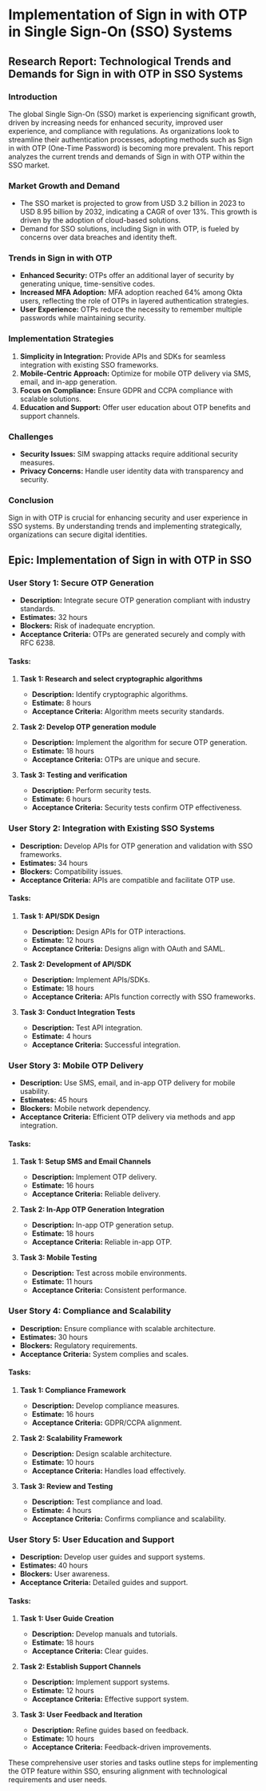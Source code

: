 # Implementation of Sign in with OTP in Single Sign-On (SSO) Systems

## Research Report: Technological Trends and Demands for Sign in with OTP in SSO Systems

### Introduction
The global Single Sign-On (SSO) market is experiencing significant growth, driven by increasing needs for enhanced security, improved user experience, and compliance with regulations. As organizations look to streamline their authentication processes, adopting methods such as Sign in with OTP (One-Time Password) is becoming more prevalent. This report analyzes the current trends and demands of Sign in with OTP within the SSO market.

### Market Growth and Demand
- The SSO market is projected to grow from USD 3.2 billion in 2023 to USD 8.95 billion by 2032, indicating a CAGR of over 13%. This growth is driven by the adoption of cloud-based solutions.
- Demand for SSO solutions, including Sign in with OTP, is fueled by concerns over data breaches and identity theft.

### Trends in Sign in with OTP
- **Enhanced Security:** OTPs offer an additional layer of security by generating unique, time-sensitive codes.
- **Increased MFA Adoption:** MFA adoption reached 64% among Okta users, reflecting the role of OTPs in layered authentication strategies.
- **User Experience:** OTPs reduce the necessity to remember multiple passwords while maintaining security.

### Implementation Strategies
1. **Simplicity in Integration:** Provide APIs and SDKs for seamless integration with existing SSO frameworks.
2. **Mobile-Centric Approach:** Optimize for mobile OTP delivery via SMS, email, and in-app generation.
3. **Focus on Compliance:** Ensure GDPR and CCPA compliance with scalable solutions.
4. **Education and Support:** Offer user education about OTP benefits and support channels.

### Challenges
- **Security Issues:** SIM swapping attacks require additional security measures.
- **Privacy Concerns:** Handle user identity data with transparency and security.

### Conclusion
Sign in with OTP is crucial for enhancing security and user experience in SSO systems. By understanding trends and implementing strategically, organizations can secure digital identities.

## Epic: Implementation of Sign in with OTP in SSO

### User Story 1: Secure OTP Generation
- **Description:** Integrate secure OTP generation compliant with industry standards.
- **Estimates:** 32 hours
- **Blockers:** Risk of inadequate encryption.
- **Acceptance Criteria:** OTPs are generated securely and comply with RFC 6238.

#### Tasks:
1. **Task 1: Research and select cryptographic algorithms**
   - **Description:** Identify cryptographic algorithms.
   - **Estimate:** 8 hours
   - **Acceptance Criteria:** Algorithm meets security standards.

2. **Task 2: Develop OTP generation module**
   - **Description:** Implement the algorithm for secure OTP generation.
   - **Estimate:** 18 hours
   - **Acceptance Criteria:** OTPs are unique and secure.

3. **Task 3: Testing and verification**
   - **Description:** Perform security tests.
   - **Estimate:** 6 hours
   - **Acceptance Criteria:** Security tests confirm OTP effectiveness.

### User Story 2: Integration with Existing SSO Systems
- **Description:** Develop APIs for OTP generation and validation with SSO frameworks.
- **Estimates:** 34 hours
- **Blockers:** Compatibility issues.
- **Acceptance Criteria:** APIs are compatible and facilitate OTP use.

#### Tasks:
1. **Task 1: API/SDK Design**
   - **Description:** Design APIs for OTP interactions.
   - **Estimate:** 12 hours
   - **Acceptance Criteria:** Designs align with OAuth and SAML.

2. **Task 2: Development of API/SDK**
   - **Description:** Implement APIs/SDKs.
   - **Estimate:** 18 hours
   - **Acceptance Criteria:** APIs function correctly with SSO frameworks.

3. **Task 3: Conduct Integration Tests**
   - **Description:** Test API integration.
   - **Estimate:** 4 hours
   - **Acceptance Criteria:** Successful integration.

### User Story 3: Mobile OTP Delivery
- **Description:** Use SMS, email, and in-app OTP delivery for mobile usability.
- **Estimates:** 45 hours
- **Blockers:** Mobile network dependency.
- **Acceptance Criteria:** Efficient OTP delivery via methods and app integration.

#### Tasks:
1. **Task 1: Setup SMS and Email Channels**
   - **Description:** Implement OTP delivery.
   - **Estimate:** 16 hours
   - **Acceptance Criteria:** Reliable delivery.

2. **Task 2: In-App OTP Generation Integration**
   - **Description:** In-app OTP generation setup.
   - **Estimate:** 18 hours
   - **Acceptance Criteria:** Reliable in-app OTP.

3. **Task 3: Mobile Testing**
   - **Description:** Test across mobile environments.
   - **Estimate:** 11 hours
   - **Acceptance Criteria:** Consistent performance.

### User Story 4: Compliance and Scalability
- **Description:** Ensure compliance with scalable architecture.
- **Estimates:** 30 hours
- **Blockers:** Regulatory requirements.
- **Acceptance Criteria:** System complies and scales.

#### Tasks:
1. **Task 1: Compliance Framework**
   - **Description:** Develop compliance measures.
   - **Estimate:** 16 hours
   - **Acceptance Criteria:** GDPR/CCPA alignment.

2. **Task 2: Scalability Framework**
   - **Description:** Design scalable architecture.
   - **Estimate:** 10 hours
   - **Acceptance Criteria:** Handles load effectively.

3. **Task 3: Review and Testing**
   - **Description:** Test compliance and load.
   - **Estimate:** 4 hours
   - **Acceptance Criteria:** Confirms compliance and scalability.

### User Story 5: User Education and Support
- **Description:** Develop user guides and support systems.
- **Estimates:** 40 hours
- **Blockers:** User awareness.
- **Acceptance Criteria:** Detailed guides and support.

#### Tasks:
1. **Task 1: User Guide Creation**
   - **Description:** Develop manuals and tutorials.
   - **Estimate:** 18 hours
   - **Acceptance Criteria:** Clear guides.

2. **Task 2: Establish Support Channels**
   - **Description:** Implement support systems.
   - **Estimate:** 12 hours
   - **Acceptance Criteria:** Effective support system.

3. **Task 3: User Feedback and Iteration**
   - **Description:** Refine guides based on feedback.
   - **Estimate:** 10 hours
   - **Acceptance Criteria:** Feedback-driven improvements.

These comprehensive user stories and tasks outline steps for implementing the OTP feature within SSO, ensuring alignment with technological requirements and user needs.
